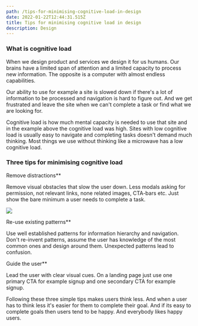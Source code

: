 ```yaml
---
path: /tips-for-minimising-cognitive-load-in-design
date: 2022-01-22T12:44:31.515Z
title: Tips for minimising cognitive load in design
description: Design
---
```



### What is cognitive load

When we design product and services we design it for us humans. Our brains have a limited span of attention and a limited capacity to process new information. The opposite is a computer with almost endless capabilities. 

Our ability to use for example a site is slowed down if there's a lot of information to be processed and navigation is hard to figure out. And we get frustrated and leave the site when we can't complete a task or find what we are looking for.

Cognitive load is how much mental capacity is needed to use that site and in the example above the cognitive load was high. Sites with low cognitive load is usually easy to navigate and completing tasks doesn't demand much thinking. Most things we use without thinking like a microwave has a low cognitive load. 


### Three tips for minimising cognitive load

Remove distractions**

Remove visual obstacles that slow the user down. Less modals asking for permission, not relevant links, none related images, CTA-bars etc. Just show the bare minimum a user needs to complete a task.

![](https://www.jakobmagnusson.se/assets/cognitive-3.png)

Re-use existing patterns**

Use well established patterns for information hierarchy and navigation. Don't re-invent patterns, assume the user has knowledge of the most common ones and design around them. Unexpected patterns lead to confusion.

Guide the user**

Lead the user with clear visual cues. On a landing page just use one primary CTA for example signup and one secondary CTA for example signup.
<br />

Following these three simple tips makes users think less. And when a user has to think less it's easier for them to complete their goal. And if its easy to complete goals then users tend to be happy. And everybody likes happy users.